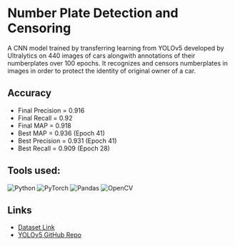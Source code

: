 # Number Plate Detection and Censoring

A CNN model trained by transferring learning from YOLOv5 developed by Ultralytics on 440 images of cars alongwith annotations of their numberplates over 100 epochs. It recognizes and censors numberplates in images in order to protect the identity of original owner of a car.

## Accuracy

* Final Precision = 0.916
* Final Recall = 0.92
* Final MAP = 0.918
* Best MAP = 0.936 (Epoch 41)
* Best Precision = 0.931 (Epoch 41)
* Best Recall = 0.909 (Epoch 28)

## Tools used:
![Python](https://img.shields.io/badge/Python-FFD43B?style=for-the-badge&logo=python&logoColor=blue)
![PyTorch](https://img.shields.io/badge/PyTorch-EE4C2C?style=for-the-badge&logo=PyTorch&logoColor=white)
![Pandas](https://img.shields.io/badge/Pandas-2C2D72?style=for-the-badge&logo=pandas&logoColor=white)
![OpenCV](https://img.shields.io/badge/OpenCV-27338e?style=for-the-badge&logo=OpenCV&logoColor=white)

## Links

* [Dataset Link](https://www.kaggle.com/datasets/andrewmvd/car-plate-detection)
* [YOLOv5 GitHub Repo](https://github.com/ultralytics/yolov5)
